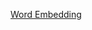 [Word Embedding](https://swimm.io/learn/large-language-models/5-types-of-word-embeddings-and-example-nlp-applications)
